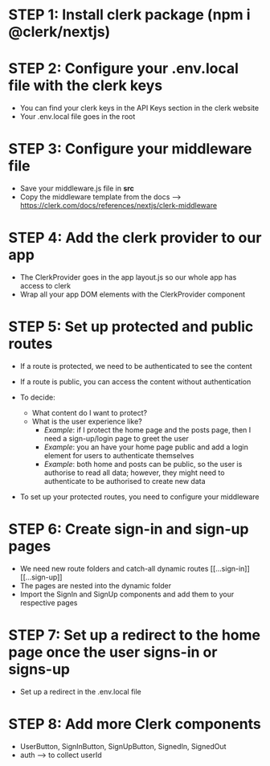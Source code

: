 # STEP 1: Install clerk package (npm i @clerk/nextjs)

# STEP 2: Configure your .env.local file with the clerk keys

- You can find your clerk keys in the API Keys section in the clerk website
- Your .env.local file goes in the root

# STEP 3: Configure your middleware file

- Save your middleware.js file in **src**
- Copy the middleware template from the docs --> https://clerk.com/docs/references/nextjs/clerk-middleware

# STEP 4: Add the clerk provider to our app

- The ClerkProvider goes in the app layout.js so our whole app has access to clerk
- Wrap all your app DOM elements with the ClerkProvider component

# STEP 5: Set up protected and public routes

- If a route is protected, we need to be authenticated to see the content
- If a route is public, you can access the content without authentication
- To decide:

  - What content do I want to protect?
  - What is the user experience like?
    - _Example_: if I protect the home page and the posts page, then I need a sign-up/login page to greet the user
    - _Example_: you an have your home page public and add a login element for users to authenticate themselves
    - _Example_: both home and posts can be public, so the user is authorise to read all data; however, they might need to authenticate to be authorised to create new data

- To set up your protected routes, you need to configure your middleware

# STEP 6: Create sign-in and sign-up pages

- We need new route folders and catch-all dynamic routes
  [[...sign-in]] [[...sign-up]]
- The pages are nested into the dynamic folder
- Import the SignIn and SignUp components and add them to your respective pages

# STEP 7: Set up a redirect to the home page once the user signs-in or signs-up

- Set up a redirect in the .env.local file

# STEP 8: Add more Clerk components

- UserButton,
  SignInButton,
  SignUpButton,
  SignedIn,
  SignedOut
- auth --> to collect userId
